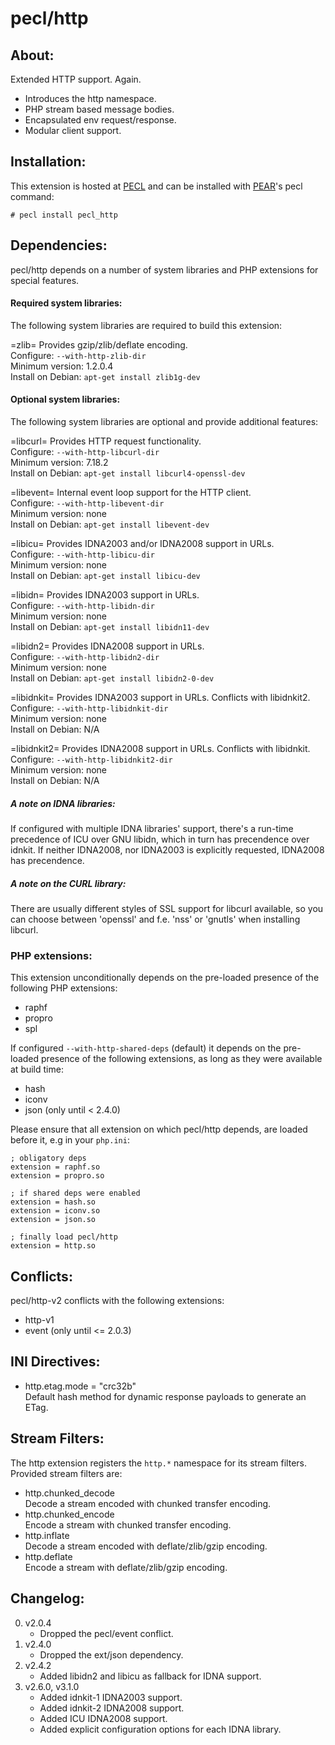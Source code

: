 # pecl/http

## About:

Extended HTTP support. Again.

* Introduces the http namespace.
* PHP stream based message bodies.
* Encapsulated env request/response.
* Modular client support.

## Installation:

This extension is hosted at [PECL](http://pecl.php.net) and can be installed with [PEAR](http://pear.php.net)'s pecl command:

    # pecl install pecl_http

## Dependencies:

pecl/http depends on a number of system libraries and PHP extensions for special features.

#### Required system libraries:

The following system libraries are required to build this extension:

=zlib=
	Provides gzip/zlib/deflate encoding.  
	Configure: `--with-http-zlib-dir`  
	Minimum version: 1.2.0.4  
	Install on Debian: `apt-get install zlib1g-dev`


#### Optional system libraries:

The following system libraries are optional and provide additional features:

=libcurl=
	Provides HTTP request functionality.  
	Configure: `--with-http-libcurl-dir`  
	Minimum version: 7.18.2  
	Install on Debian: `apt-get install libcurl4-openssl-dev`  

=libevent=
	Internal event loop support for the HTTP client.  
	Configure: `--with-http-libevent-dir`  
	Minimum version: none  
	Install on Debian: `apt-get install libevent-dev`

=libicu=
	Provides IDNA2003 and/or IDNA2008 support in URLs.  
	Configure: `--with-http-libicu-dir`  
	Minimum version: none  
	Install on Debian: `apt-get install libicu-dev`

=libidn=
	Provides IDNA2003 support in URLs.  
	Configure: `--with-http-libidn-dir`  
	Minimum version: none  
	Install on Debian: `apt-get install libidn11-dev`

=libidn2=
	Provides IDNA2008 support in URLs.  
	Configure: `--with-http-libidn2-dir`  
	Minimum version: none  
	Install on Debian: `apt-get install libidn2-0-dev`

=libidnkit=
	Provides IDNA2003 support in URLs. Conflicts with libidnkit2.  
	Configure: `--with-http-libidnkit-dir`  
	Minimum version: none  
	Install on Debian: N/A

=libidnkit2=
	Provides IDNA2008 support in URLs. Conflicts with libidnkit.  
	Configure: `--with-http-libidnkit2-dir`  
	Minimum version: none  
	Install on Debian: N/A

##### A note on IDNA libraries:

If configured with multiple IDNA libraries' support, there's a run-time precedence of ICU over GNU libidn, which in turn has precendence over idnkit. If neither IDNA2008, nor IDNA2003 is explicitly requested, IDNA2008 has precendence.

##### A note on the CURL library:

There are usually different styles of SSL support for libcurl available, so you can choose between 'openssl' and f.e. 'nss' or 'gnutls' when installing libcurl.

### PHP extensions:

This extension unconditionally depends on the pre-loaded presence of the following PHP extensions:

* raphf
* propro
* spl


If configured ```--with-http-shared-deps``` (default) it depends on the pre-loaded presence of the following extensions, as long as they were available at build time:

* hash
* iconv
* json (only until < 2.4.0)

Please ensure that all extension on which pecl/http depends, are loaded before it, e.g in your `php.ini`:

	; obligatory deps
	extension = raphf.so
	extension = propro.so

	; if shared deps were enabled
	extension = hash.so
	extension = iconv.so
	extension = json.so

	; finally load pecl/http
	extension = http.so

## Conflicts:

pecl/http-v2 conflicts with the following extensions:

* http-v1
* event (only until <= 2.0.3)

## INI Directives:

* http.etag.mode = "crc32b"  
  Default hash method for dynamic response payloads to generate an ETag.

## Stream Filters:

The http extension registers the ```http.*``` namespace for its stream filters. Provided stream filters are:

* http.chunked_decode  
  Decode a stream encoded with chunked transfer encoding.
* http.chunked_encode  
  Encode a stream with chunked transfer encoding.
* http.inflate  
  Decode a stream encoded with deflate/zlib/gzip encoding.
* http.deflate  
  Encode a stream with deflate/zlib/gzip encoding.

## Changelog:

0. v2.0.4
	* Dropped the pecl/event conflict.
0. v2.4.0
	* Dropped the ext/json dependency.
0. v2.4.2
	* Added libidn2 and libicu as fallback for IDNA support.
0. v2.6.0, v3.1.0
	* Added idnkit-1 IDNA2003 support.
	* Added idnkit-2 IDNA2008 support.
	* Added ICU IDNA2008 support.
	* Added explicit configuration options for each IDNA library.
